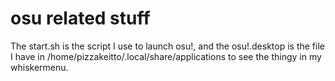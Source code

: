 # osu related stuff

The start.sh is the script I use to launch osu!, and the osu!.desktop is the file I have in /home/pizzakeitto/.local/share/applications to see the thingy in my whiskermenu.

